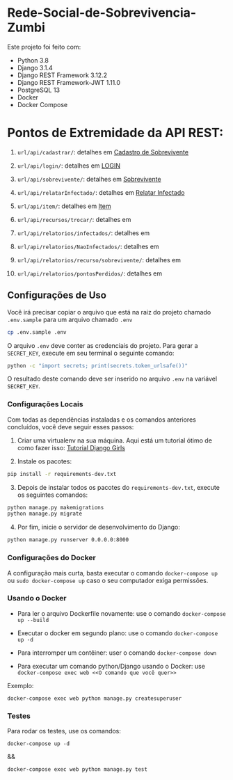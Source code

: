 # Rede-Social-de-Sobrevivencia-Zumbi

Este projeto foi feito com:

- Python 3.8
- Django 3.1.4
- Django REST Framework 3.12.2
- Django REST Framework-JWT 1.11.0
- PostgreSQL 13
- Docker
- Docker Compose

# Pontos de Extremidade da API REST:

1. `url/api/cadastrar/`: detalhes em [Cadastro de Sobrevivente](https://github.com/ianAraujj/Rede-Social-de-Sobreviv-ncia-Zumbi/wiki/Cadastrar-Sobrevivente)

2. `url/api/login/`: detalhes em [LOGIN](https://github.com/ianAraujj/Rede-Social-de-Sobreviv-ncia-Zumbi/wiki/LOGIN)

3. `url/api/sobrevivente/`: detalhes em [Sobrevivente](https://github.com/ianAraujj/Rede-Social-de-Sobreviv-ncia-Zumbi/wiki/Atualizar-Localiza%C3%A7%C3%A3o)

4. `url/api/relatarInfectado/`: detalhes em [Relatar Infectado](https://github.com/ianAraujj/Rede-Social-de-Sobreviv-ncia-Zumbi/wiki/Relatar-Infectado)

5. `url/api/item/`: detalhes em [Item](https://github.com/ianAraujj/Rede-Social-de-Sobreviv-ncia-Zumbi/wiki/Cadastrar-Novo-Item)

6. `url/api/recursos/trocar/`: detalhes em 

7. `url/api/relatorios/infectados/`: detalhes em 

8. `url/api/relatorios/NaoInfectados/`: detalhes em 

9. `url/api/relatorios/recurso/sobrevivente/`: detalhes em 

10. `url/api/relatorios/pontosPerdidos/`: detalhes em 

## Configurações de Uso

Você irá precisar copiar o arquivo que está na raiz do projeto chamado `.env.sample` para um arquivo chamado `.env`

```sh
cp .env.sample .env
```

O arquivo `.env` deve conter as credenciais do projeto. Para gerar a `SECRET_KEY`, execute em seu terminal o seguinte comando:

```sh
python -c "import secrets; print(secrets.token_urlsafe())"
```

O resultado deste comando deve ser inserido no arquivo `.env` na variável `SECRET_KEY`.

### Configurações Locais

Com todas as dependências instaladas e os comandos anteriores concluídos, você deve seguir esses passos:

1. Criar uma virtualenv na sua máquina. Aqui está um tutorial ótimo de como fazer isso: [Tutorial Django Girls](https://tutorial.djangogirls.org/en/installation/#virtualenv)

2. Instale os pacotes:

```sh
pip install -r requirements-dev.txt
```

3. Depois de instalar todos os pacotes do `requirements-dev.txt`, execute os seguintes comandos:

```sh
python manage.py makemigrations
python manage.py migrate
```

4. Por fim, inicie o servidor de desenvolvimento do Django:

```sh
python manage.py runserver 0.0.0.0:8000
```

### Configurações do Docker

A configuração mais curta, basta executar o comando `docker-compose up` ou `sudo docker-compose up` caso o seu computador exiga permissões.

### Usando o Docker

  * Para ler o arquivo Dockerfile novamente: use o comando `docker-compose up --build`
  
  * Executar o docker em segundo plano: use o comando `docker-compose up -d`
  
  * Para interromper um contêiner: user o comando `docker-compose down`
  
  * Para executar um comando python/Django usando o Docker: use `docker-compose exec web <<O comando que você quer>>`
 
Exemplo:
   
   `docker-compose exec web python manage.py createsuperuser`

### Testes

Para rodar os testes, use os comandos:

`docker-compose up -d`

&&

`docker-compose exec web python manage.py test`
